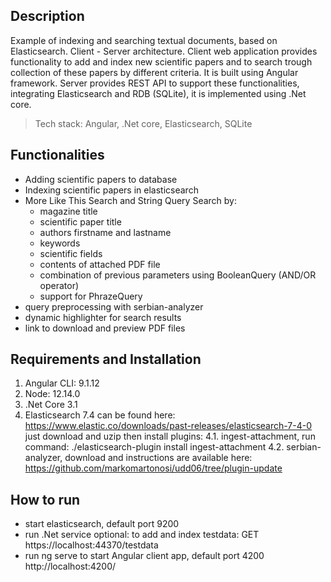 ## Description

Example of indexing and searching textual documents, based on Elasticsearch.
Client - Server architecture.
Client web application provides functionality to add and index new scientific papers 
and to search trough collection of these papers by different criteria. It is built using
Angular framework. Server provides REST API to support these functionalities, 
integrating Elasticsearch and RDB (SQLite), it is implemented using .Net core.

> Tech stack: Angular, .Net core, Elasticsearch, SQLite

## Functionalities

* Adding scientific papers to database
* Indexing scientific papers in elasticsearch
* More Like This Search and String Query Search by:
    - magazine title
    - scientific paper title
    - authors firstname and lastname
    - keywords
    - scientific fields
    - contents of attached PDF file
    - combination of previous parameters using BooleanQuery (AND/OR operator)
    - support for PhrazeQuery
* query preprocessing with serbian-analyzer
* dynamic highlighter for search results
* link to download and preview PDF files

## Requirements and Installation

1. Angular CLI: 9.1.12
2. Node: 12.14.0
3. .Net Core 3.1
4. Elasticsearch 7.4 can be found here: 
    https://www.elastic.co/downloads/past-releases/elasticsearch-7-4-0
just download and uzip then install plugins:
    4.1. ingest-attachment, run command:
        ./elasticsearch-plugin install ingest-attachment
    4.2. serbian-analyzer, download and instructions are available here:
        https://github.com/markomartonosi/udd06/tree/plugin-update

## How to run

- start elasticsearch, default port 9200
- run .Net service
optional: to add and index testdata:
    GET https://localhost:44370/testdata
- run ng serve to start Angular client app, default port 4200
    http://localhost:4200/
